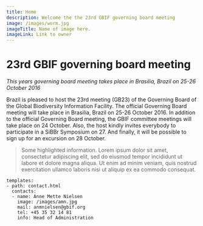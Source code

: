 ```yaml
---
title: Home
description: Welcome the the 23rd GBIF governing board meeting 
image: /images/worm.jpg
imageTitle: Name of image here.
imageLink: Link to owner
---
```


# 23rd GBIF governing board meeting 

_This years governing board meeting takes place in Brasilia, Brazil on 25-26 October 2016_

Brazil is pleased to host the 23rd meeting (GB23) of the Governing Board of the Global Biodiversity Information Facility. 
The official Governing Board meeting will take place in Brasilia, Brazil on 25-26 October 2016. In addition to the official Governing Board meeting, the GBIF committee meetings will take place on 24 October. Also, the host kindly invites everybody to participate in a SiBBr Symposium on 27. And finally, it will be possible to sign up for an excursion on 28 October.

> Some highlighted information. Lorem ipsum dolor sit amet, consectetur adipiscing elit, sed do eiusmod tempor incididunt ut labore et dolore magna aliqua. Ut enim ad minim veniam, quis nostrud exercitation ullamco laboris nisi ut aliquip ex ea commodo consequat. 


```styledYaml
templates:
- path: contact.html
  contacts:
  - name: Anne Mette Nielsen
    image: /images/amn.jpg
    mail: anmnielsen@gbif.org
    tel: +45 35 32 14 81
    info: Head of Administration
```